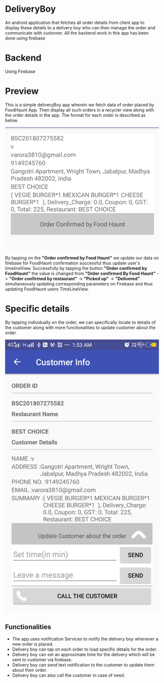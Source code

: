 # DeliveryBoy
An android application that fetches all order details from client app to display these details to a delivery boy who can then manage the order and communicate with customer. All the backend work in this app has been done using firebase

# Backend
Using Firebase

# Preview
This is a simple deliveryBoy app wherein we fetch data of order placed by FoodHaunt App. Then display all such orders in a recycler view along with the order details in the app. The format for each order is described as below.

![alt text](https://github.com/vanshikaarora/DeliveryBoy/blob/master/app/src/main/res/drawable-v21/readme_a.png)

By tapping on the **"Order confirmed by Food Haunt"** we update our data on firebase for FoodHaunt confirmation successful thus update user's timelineView. Successfully by tapping the button **"Order confirmed by FoodHaunt"** the value is changed from **"Order confirmed By Food Haunt"** -> **"Order confirmed by restaurant"** -> **"Picked up"** -> **"Delivered"**. simultaneously updating corresponding parameters on Firebase and thus updating FoodHaunt users TimeLineView.

# Specific details

By tapping individually on the order, we can specifically locate to details of the customer along with more functionalities to update customer about the order.

![alt text](https://github.com/vanshikaarora/DeliveryBoy/blob/master/app/src/main/res/drawable-v21/readme_b.png)

## Functionalities
- The app uses notification Services to notify the delivery boy whenever a new order is placed.
- Delivery boy can tap on each order to load specific details for the order. 
- Delivery boy can set an approximate time for the delivery which will be sent to customer via firebase.
- Delivery boy can send text notification to the customer to update them about their order.
- Delivery boy can also call the customer in case of need.
